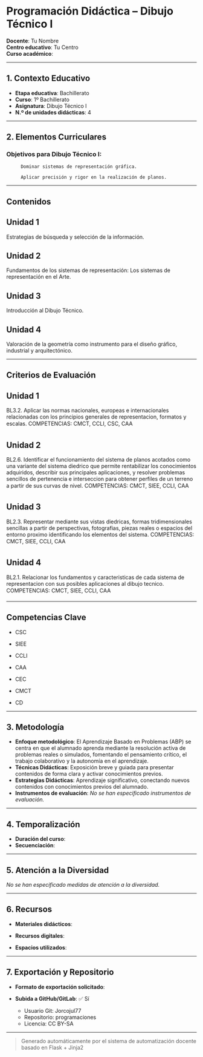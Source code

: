 # Programación Didáctica – Dibujo Técnico I

**Docente**: Tu Nombre  
**Centro educativo**: Tu Centro  
**Curso académico**:   

---

## 1. Contexto Educativo

- **Etapa educativa**: Bachillerato
- **Curso**: 1º Bachillerato
- **Asignatura**: Dibujo Técnico I
- **N.º de unidades didácticas**: 4

---
## 2. Elementos Curriculares

### Objetivos para Dibujo Técnico I:</h3>


  <ul>
    
      Dominar sistemas de representación gráfica.
    
      Aplicar precisión y rigor en la realización de planos.
    
  </ul>


---

## Contenidos

## Unidad 1
Estrategias de búsqueda y selección de la información.

## Unidad 2
Fundamentos de los sistemas de representación: Los sistemas de representación en el Arte.

## Unidad 3
Introducción al Dibujo Técnico.

## Unidad 4
Valoración de la geometría como instrumento para el diseño gráfico, industrial y arquitectónico.


---

## Criterios de Evaluación

## Unidad 1
BL3.2. Aplicar las normas nacionales, europeas e internacionales relacionadas con los principios
generales de representacion, formatos y escalas.
COMPETENCIAS: CMCT, CCLI, CSC, CAA 

## Unidad 2
BL2.6. Identificar el funcionamiento del sistema de planos acotados como una variante del sistema
diedrico que permite rentabilizar los conocimientos adquiridos, describir sus principales aplicaciones, y
resolver problemas sencillos de pertenencia e interseccion para obtener perfiles de un terreno a partir de
sus curvas de nivel.
COMPETENCIAS: CMCT, SIEE, CCLI, CAA 

## Unidad 3
BL2.3. Representar mediante sus vistas diedricas, formas tridimensionales sencillas a partir de
perspectivas, fotografias, piezas reales o espacios del entorno proximo identificando los elementos del
sistema.
COMPETENCIAS: CMCT, SIEE, CCLI, CAA 

## Unidad 4
BL2.1. Relacionar los fundamentos y caracteristicas de cada sistema de representacion con sus posibles
aplicaciones al dibujo tecnico.
COMPETENCIAS: CMCT, SIEE, CCLI, CAA 


---

## Competencias Clave


- CSC

- SIEE

- CCLI

- CAA

- CEC

- CMCT

- CD



---

## 3. Metodología

- **Enfoque metodológico**: El Aprendizaje Basado en Problemas (ABP) se centra en que el alumnado aprenda mediante la resolución activa de problemas reales o simulados, fomentando el pensamiento crítico, el trabajo colaborativo y la autonomía en el aprendizaje.
- **Técnicas Didácticas**: Exposición breve y guiada para presentar contenidos de forma clara y activar conocimientos previos.
- **Estrategias Didácticas**: Aprendizaje significativo, conectando nuevos contenidos con conocimientos previos del alumnado.
- **Instrumentos de evaluación**: _No se han especificado instrumentos de evaluación._

---
## 4. Temporalización

- **Duración del curso**: 
- **Secuenciación**:  
  

---

## 5. Atención a la Diversidad


_No se han especificado medidas de atención a la diversidad._

---

## 6. Recursos

- **Materiales didácticos**:  
  
- **Recursos digitales**:  
  
- **Espacios utilizados**: 

---

## 7. Exportación y Repositorio

- **Formato de exportación solicitado**: 
- **Subida a GitHub/GitLab**: ✅ Sí

  - Usuario Git: Jorcojul77
  - Repositorio: programaciones
  - Licencia: CC BY-SA


---

> Generado automáticamente por el sistema de automatización docente basado en Flask + Jinja2